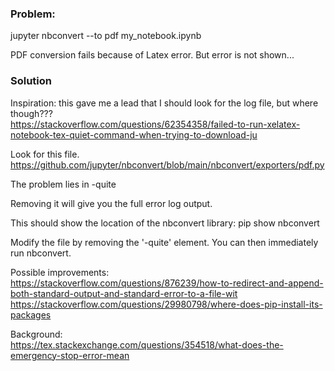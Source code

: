 ### Problem:
  jupyter nbconvert --to pdf my_notebook.ipynb

PDF conversion fails because of Latex error. But error is not shown...

### Solution
Inspiration: this gave me a lead that I should look for the log file, but where though???    
https://stackoverflow.com/questions/62354358/failed-to-run-xelatex-notebook-tex-quiet-command-when-trying-to-download-ju

Look for this file.  
https://github.com/jupyter/nbconvert/blob/main/nbconvert/exporters/pdf.py

The problem lies in
  -quite

Removing it will give you the full error log output.

This should show the location of the nbconvert library:
  pip show nbconvert

Modify the file by removing the '-quite' element. You can then immediately run nbconvert.

Possible improvements:  
https://stackoverflow.com/questions/876239/how-to-redirect-and-append-both-standard-output-and-standard-error-to-a-file-wit  
https://stackoverflow.com/questions/29980798/where-does-pip-install-its-packages

Background:  
https://tex.stackexchange.com/questions/354518/what-does-the-emergency-stop-error-mean  
